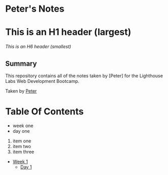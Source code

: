 # Peter's Notes
# This is an H1 header (largest)
###### This is an H6 header (smallest)

## Summary 

This repository contains all of the notes taken by [Peter] for the Lighthouse Labs Web Development Bootcamp.

Taken by [Peter](https://github.com/plonsdale1/BlankREADME)

# Table Of Contents
* week one
* day one

1. item one
2. item two
3. item three

* [Week 1](/Week_1)
  * [Day 1](/Week_1/Day_1)